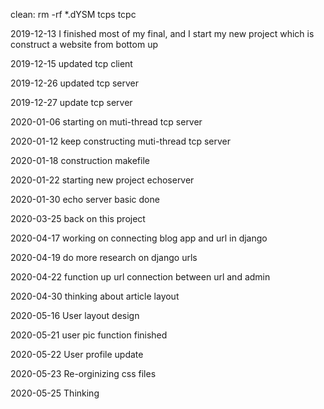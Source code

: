 clean:
rm -rf *.dYSM tcps tcpc

2019-12-13
I finished most of my final, and I start my new project which is construct a website from bottom up

2019-12-15
updated tcp client

2019-12-26
updated tcp server

2019-12-27
update tcp server

2020-01-06
starting on muti-thread tcp server

2020-01-12
keep constructing muti-thread tcp server

2020-01-18
construction makefile 

2020-01-22
starting new project echoserver

2020-01-30
echo server basic done

2020-03-25
back on this project

2020-04-17
working on connecting blog app and url in django

2020-04-19
do more research on django urls

2020-04-22
function up url connection between url and admin

2020-04-30
thinking about article layout

2020-05-16
User layout design

2020-05-21
user pic function finished

2020-05-22
User profile update

2020-05-23
Re-orginizing css files

2020-05-25
Thinking
